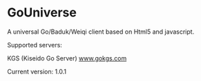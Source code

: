 # GoUniverse 

A universal Go/Baduk/Weiqi client based on Html5 and javascript.

Supported servers:

KGS (Kiseido Go Server) www.gokgs.com

Current version: 1.0.1

